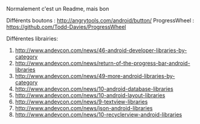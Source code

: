 Normalement c'est un Readme, mais bon

Différents boutons : http://angrytools.com/android/button/
ProgressWheel : https://github.com/Todd-Davies/ProgressWheel

Différentes librairies:
1. http://www.andevcon.com/news/46-android-developer-libraries-by-category
2. http://www.andevcon.com/news/return-of-the-progress-bar-android-libraries
3. http://www.andevcon.com/news/49-more-android-libraries-by-category
4. http://www.andevcon.com/news/10-android-database-libraries
5. http://www.andevcon.com/news/10-android-layout-libraries
6. http://www.andevcon.com/news/9-textview-libraries
7. http://www.andevcon.com/news/json-android-libraries
8. http://www.andevcon.com/news/10-recyclerview-android-libraries
